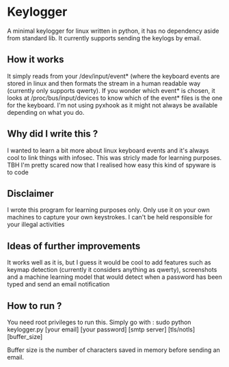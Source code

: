 # Keylogger

A minimal keylogger for linux written in python, it has no dependency aside from standard lib.
It currently supports sending the keylogs by email.

## How it works

It simply reads from your /dev/input/event* (where the keyboard events are stored in linux and then formats the stream in a human readable way (currently only supports qwerty).
If you wonder which event* is chosen, it looks at /proc/bus/input/devices to know which of the event* files is the one for the keyboard. I'm not using pyxhook as it might not always be available depending on what you do.

## Why did I write this ?

I wanted to learn a bit more about linux keyboard events and it's always cool to link things with infosec. This was stricly made for learning purposes. TBH I'm pretty scared now that I realised how easy this kind of spyware is to code

## Disclaimer
I wrote this program for learning purposes only. Only use it on your own machines to capture your own keystrokes. 
I can't be held responsible for your illegal activities

## Ideas of further improvements

It works well as it is, but I guess it would be cool to add features such as keymap detection (currently it considers anything as qwerty), screenshots and a machine learning model that would detect when a password has been typed and send an email notification

## How to run ?

You need root privileges to run this.
Simply go with :
sudo python keylogger.py [your email] [your password] [smtp server] [tls/notls] [buffer_size]

Buffer size is the number of characters saved in memory before sending an email.
